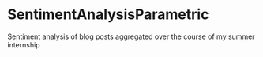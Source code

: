 # SentimentAnalysisParametric
Sentiment analysis of blog posts aggregated over the course of my summer internship
